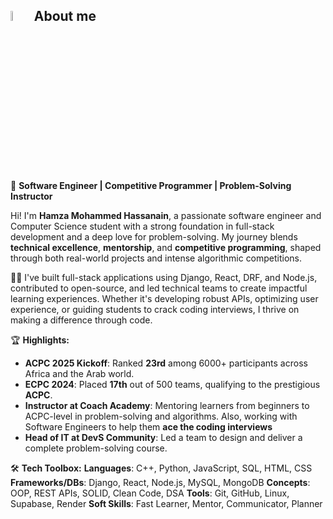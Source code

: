 
## <img src = "https://i.pinimg.com/originals/3f/7e/4e/3f7e4eff7c96e9fe4b8b4b1ff3f7bdb5.gif" width = 6.5%> About me

<p>

🚀 **Software Engineer | Competitive Programmer | Problem-Solving Instructor**


Hi! I'm **Hamza Mohammed Hassanain**, a passionate software engineer and Computer Science student with a strong foundation in full-stack development and a deep love for problem-solving. My journey blends **technical excellence**, **mentorship**, and **competitive programming**, shaped through both real-world projects and intense algorithmic competitions.

👨‍💻 I've built full-stack applications using Django, React, DRF, and Node.js, contributed to open-source, and led technical teams to create impactful learning experiences. Whether it's developing robust APIs, optimizing user experience, or guiding students to crack coding interviews, I thrive on making a difference through code.

🏆 **Highlights:**

* **ACPC 2025 Kickoff**: Ranked **23rd** among 6000+ participants across Africa and the Arab world.
* **ECPC 2024**: Placed **17th** out of 500 teams, qualifying to the prestigious **ACPC**.
* **Instructor at Coach Academy**: Mentoring learners from beginners to ACPC-level in problem-solving and algorithms. Also, working with Software Engineers to help them **ace the coding interviews** 
* **Head of IT at DevS Community**: Led a team to design and deliver a complete problem-solving course.

🛠️ **Tech Toolbox:**
**Languages**: C++, Python, JavaScript, SQL, HTML, CSS
**Frameworks/DBs**: Django, React, Node.js, MySQL, MongoDB
**Concepts**: OOP, REST APIs, SOLID, Clean Code, DSA
**Tools**: Git, GitHub, Linux, Supabase, Render
**Soft Skills**: Fast Learner, Mentor, Communicator, Planner


